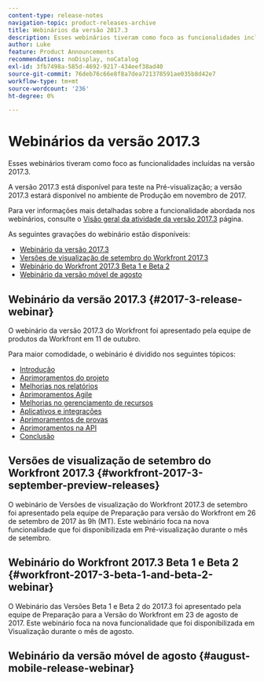 ```yaml
---
content-type: release-notes
navigation-topic: product-releases-archive
title: Webinários da versão 2017.3
description: Esses webinários tiveram como foco as funcionalidades incluídas na versão 2017.3.
author: Luke
feature: Product Announcements
recommendations: noDisplay, noCatalog
exl-id: 3fb7498a-585d-4692-9217-434eef38ad40
source-git-commit: 76deb76c66e8f8a7dea721378591ae035b8d42e7
workflow-type: tm+mt
source-wordcount: '236'
ht-degree: 0%

---
```


# Webinários da versão 2017.3

Esses webinários tiveram como foco as funcionalidades incluídas na versão 2017.3. 

A versão 2017.3 está disponível para teste na Pré-visualização; a versão 2017.3 estará disponível no ambiente de Produção em novembro de 2017.

Para ver informações mais detalhadas sobre a funcionalidade abordada nos webinários, consulte o [Visão geral da atividade da versão 2017.3](../../../../product-announcements/product-releases/quarterly-release-archive/2017.3-release-activity/2017.3-release-activity-overview.md) página.

As seguintes gravações do webinário estão disponíveis:

* [Webinário da versão 2017.3](#2017-3-release-webinar)
* [Versões de visualização de setembro do Workfront 2017.3](#workfront-2017-3-september-preview-releases)
* [Webinário do Workfront 2017.3 Beta 1 e Beta 2](#workfront-2017-3-beta-1-and-beta-2-webinar)
* [Webinário da versão móvel de agosto](#august-mobile-release-webinar)

## Webinário da versão 2017.3 {#2017-3-release-webinar}

O webinário da versão 2017.3 do Workfront foi apresentado pela equipe de produtos da Workfront em 11 de outubro.  

Para maior comodidade, o webinário é dividido nos seguintes tópicos:

* [Introdução](#introduction)
* [Aprimoramentos do projeto](#project-enhancements)
* [Melhorias nos relatórios](#reporting-enhancements)
* [Aprimoramentos Agile](#agile-enhancements)
* [Melhorias no gerenciamento de recursos](#resource-management-enhancements)
* [Aplicativos e integrações](#apps-and-integrations)
* [Aprimoramentos de provas](#proofing-enhancements)
* [Aprimoramentos na API](#api-enhancements)
* [Conclusão](#conclusion)

## Versões de visualização de setembro do Workfront 2017.3 {#workfront-2017-3-september-preview-releases}

O webinário de Versões de visualização do Workfront 2017.3 de setembro foi apresentado pela equipe de Preparação para versão do Workfront em 26 de setembro de 2017 às 9h (MT). Este webinário foca na nova funcionalidade que foi disponibilizada em Pré-visualização durante o mês de setembro.

## Webinário do Workfront 2017.3 Beta 1 e Beta 2 {#workfront-2017-3-beta-1-and-beta-2-webinar}

O Webinário das Versões Beta 1 e Beta 2 do 2017.3 foi apresentado pela equipe de Preparação para a Versão do Workfront em 23 de agosto de 2017. Este webinário foca na nova funcionalidade que foi disponibilizada em Visualização durante o mês de agosto.

## Webinário da versão móvel de agosto {#august-mobile-release-webinar}

